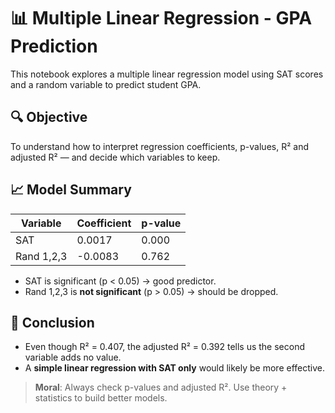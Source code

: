 # 📊 Multiple Linear Regression - GPA Prediction

This notebook explores a multiple linear regression model using SAT scores and a random variable to predict student GPA.

## 🔍 Objective

To understand how to interpret regression coefficients, p-values, R² and adjusted R² — and decide which variables to keep.

## 📈 Model Summary

| Variable     | Coefficient | p-value |
|--------------|-------------|---------|
| SAT          | 0.0017      | 0.000   |
| Rand 1,2,3   | -0.0083     | 0.762   |

- SAT is significant (p < 0.05) → good predictor.
- Rand 1,2,3 is **not significant** (p > 0.05) → should be dropped.

## 🧠 Conclusion

- Even though R² = 0.407, the adjusted R² = 0.392 tells us the second variable adds no value.
- A **simple linear regression with SAT only** would likely be more effective.

> **Moral**: Always check p-values and adjusted R². Use theory + statistics to build better models.
